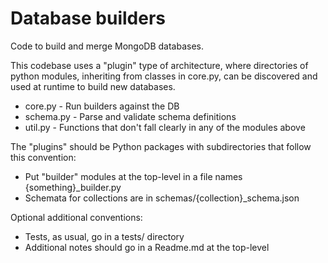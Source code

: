 # Database builders

Code to build and merge MongoDB databases.

This codebase uses a "plugin" type of architecture, where directories of python modules,
inheriting from classes in core.py,  can be discovered and used at runtime to build new
databases.

* core.py - Run builders against the DB
* schema.py - Parse and validate schema definitions
* util.py - Functions that don't fall clearly in any of the modules above

The "plugins" should be Python packages with subdirectories that
follow this convention:

* Put "builder" modules at the top-level in a file names {something}_builder.py
* Schemata for collections are in schemas/{collection}_schema.json

Optional additional conventions:

* Tests, as usual, go in a tests/ directory
* Additional notes should go in a Readme.md at the top-level
